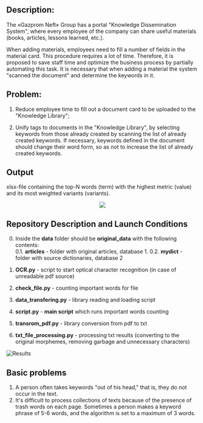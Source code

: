 ## Description:
The «Gazprom Neft» Group has a portal "Knowledge Dissemination System", where every employee of the company can share useful materials (books, articles, lessons learned, etc.). 

When adding materials, employees need to fill a number of fields in the material card. This procedure requires a lot of time. Therefore, it is proposed to save staff time and optimize the business process by partially automating this task. It is necessary that when adding a material the system "scanned the document" and determine the keywords in it.

## Problem:
1. Reduce employee time to fill out a document card to be uploaded to the "Knowledge Library";

2. Unify tags to documents in the "Knowledge Library", by selecting keywords from those already created by scanning the list of already created keywords. If necessary, keywords defined in the document should change their word form, so as not to increase the list of already created keywords.

## Output
xlsx-file containing the top-N words (term) with the highest metric (value) and its most weighted variants (variants).

<p align="center">
  <img src="https://github.com/Donskoy-Andrey/sirius/blob/master/images/output.png" />
</p>

## Repository Description and Launch Conditions

0. Inside the **data** folder should be **original_data** with the following contents:\
0.1. **articles** - folder with original articles, database 1\.
0.2. **mydict** - folder with source dictionaries, database 2

1. **OCR.py** - script to start optical character recognition (in case of unreadable pdf source)
2. **check_file.py** - counting important words for file
3. **data_transfering.py** - library reading and loading script
4. **script.py** - **main script** which runs important words counting
5. **transrom_pdf.py** - library conversion from pdf to txt
6. **txt_file_processing.py** - processing txt results (converting to the original morphemes, removing garbage and unnecessary characters)

![Results](https://github.com/Donskoy-Andrey/sirius/blob/master/images/results.png)

## Basic problems
1. A person often takes keywords "out of his head," that is, they do not occur in the text.
2. It's difficult to process collections of texts because of the presence of trash words on each page.
Sometimes a person makes a keyword phrase of 5-6 words, and the algorithm is set to a maximum of 3 words.